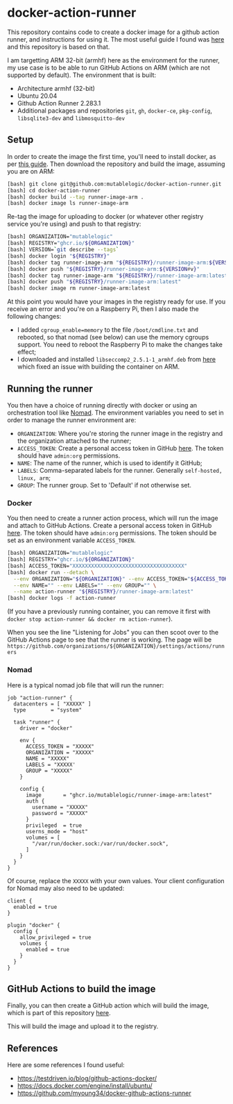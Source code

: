 # docker-action-runner

This repository contains code to create a docker image for a github action runner,
and instructions for using it. The most useful guide I found was [here](https://testdriven.io/blog/github-actions-docker/) and this repository is based on that.

I am targetting ARM 32-bit (armhf) here as the environment for the runner, my use case is
to be able to run GitHub Actions on ARM (which are not supported by default). The environment that is
built:

  * Architecture armhf (32-bit)
  * Ubuntu 20.04
  * Github Action Runner 2.283.1
  * Additional packages and repositories `git`, `gh`, `docker-ce`, `pkg-config`, `libsqlite3-dev` 
    and `libmosquitto-dev`

## Setup

In order to create the image the first time, you'll need to install docker, as per
[this guide](https://docs.docker.com/engine/install/ubuntu/). Then download the repository
and build the image, assuming you are on ARM:

```bash
[bash] git clone git@github.com:mutablelogic/docker-action-runner.git
[bash] cd docker-action-runner
[bash] docker build --tag runner-image-arm .
[bash] docker image ls runner-image-arm
```

Re-tag the image for uploading to docker (or whatever other registry service you're using)
and push to that registry:

```bash
[bash] ORGANIZATION="mutablelogic"
[bash] REGISTRY="ghcr.io/${ORGANIZATION}"
[bash] VERSION=`git describe --tags`
[bash] docker login "${REGISTRY}"
[bash] docker tag runner-image-arm "${REGISTRY}/runner-image-arm:${VERSION#v}"
[bash] docker push "${REGISTRY}/runner-image-arm:${VERSION#v}"
[bash] docker tag runner-image-arm "${REGISTRY}/runner-image-arm:latest"
[bash] docker push "${REGISTRY}/runner-image-arm:latest"
[bash] docker image rm runner-image-arm:latest
```

At this point you would have your images in the registry ready for use. If you receive an error and you're
on a Raspberry Pi, then I also made the following changes:

  * I added `cgroup_enable=memory` to the file `/boot/cmdline.txt` and rebooted, so that nomad (see below)
    can use the memory cgroups support. You need to reboot the Raspberry Pi to make the changes take effect;
  * I downloaded and installed `libseccomp2_2.5.1-1_armhf.deb` from [here](http://ftp.us.debian.org/debian/pool/main/libs/libseccomp/libseccomp2_2.5.1-1_armhf.deb) which fixed an issue with building the container on ARM.

## Running the runner

You then have a choice of running directly with docker or using an orchestration tool like [Nomad](https://www.nomadproject.io/). The environment variables you need to set in order to manage the runner environment are:

  * `ORGANIZATION`: Where you're storing the runner image in the registry and the organization attached to the runner;
  * `ACCESS_TOKEN`: Create a personal access token in GitHub [here](https://github.com/settings/tokens). The token should have `admin:org` permissions.
  * `NAME`: The name of the runner, which is used to identify it GitHub;
  * `LABELS`: Comma-separated labels for the runner. Generally `self-hosted, linux, arm`;
  * `GROUP`: The runner group. Set to 'Default' if not otherwise set.

### Docker

You then need to create a runner action process, which will run the image
and attach to GitHub Actions. Create a personal access token in GitHub [here](https://github.com/settings/tokens). The token should have `admin:org` permissions. The token should be set as an environment variable `ACCESS_TOKEN`.

```bash
[bash] ORGANIZATION="mutablelogic"
[bash] REGISTRY="ghcr.io/${ORGANIZATION}"
[bash] ACCESS_TOKEN="XXXXXXXXXXXXXXXXXXXXXXXXXXXXXXXXXXXX"
[bash] docker run --detach \
  --env ORGANIZATION="${ORGANIZATION}" --env ACCESS_TOKEN="${ACCESS_TOKEN}" \
  --env NAME="" --env LABELS="" --env GROUP="" \
  --name action-runner "${REGISTRY}/runner-image-arm:latest"
[bash] docker logs -f action-runner
```

(If you have a previously running container, you can remove it first with `docker stop action-runner && docker rm action-runner`).

When you see the line "Listening for Jobs" you can then scoot over to the GitHub Actions page to see that the runner is working. The page will be `https://github.com/organizations/${ORGANIZATION}/settings/actions/runners`

### Nomad

Here is a typical nomad job file that will run the runner:

```hcl
job "action-runner" {
  datacenters = [ "XXXXX" ]
  type        = "system"

  task "runner" {
    driver = "docker"

    env {
      ACCESS_TOKEN = "XXXXX"
      ORGANIZATION = "XXXXX"
      NAME = "XXXXX"
      LABELS = "XXXXX'
      GROUP = "XXXXX"
    }

    config {
      image       = "ghcr.io/mutablelogic/runner-image-arm:latest"
      auth {
        username = "XXXXX"
        password = "XXXXX"
      }
      privileged  = true
      userns_mode = "host"
      volumes = [
        "/var/run/docker.sock:/var/run/docker.sock",
      ]
    }
  }
}
```

Of course, replace the `XXXXX` with your own values. Your client configuration for Nomad may also need to be updated:

```hcl
client {
  enabled = true
}

plugin "docker" {
  config {
    allow_privileged = true
    volumes {
      enabled = true
    }
  }
}
```

## GitHub Actions to build the image

Finally, you can then create a GitHub action which will build the image, which is part
of this repository [here](https://github.com/mutablelogic/docker-action-runner/blob/main/.github/workflows/build-arm.yaml).

This will build the image and upload it to the registry.

## References

Here are some references I found useful:

  * https://testdriven.io/blog/github-actions-docker/
  * https://docs.docker.com/engine/install/ubuntu/
  * https://github.com/myoung34/docker-github-actions-runner

